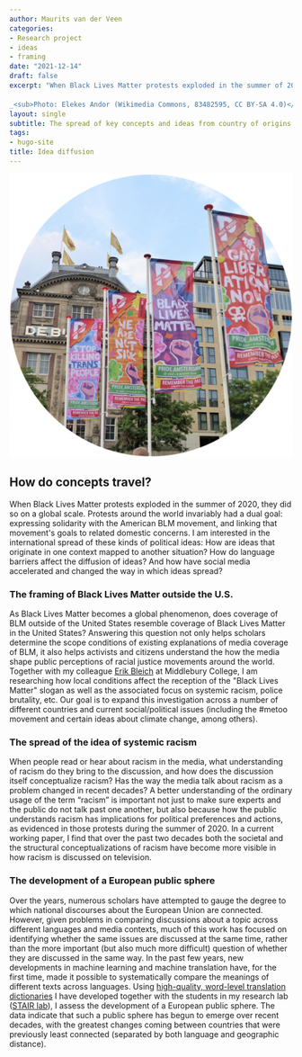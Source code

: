 ```yaml
---
author: Maurits van der Veen
categories:
- Research project
- ideas
- framing
date: "2021-12-14"
draft: false
excerpt: "When Black Lives Matter protests exploded in the summer of 2020, they did so on a global scale. Protests around the world invariably had a dual goal: expressing solidarity with the American BLM movement, and linking that movement's goals to related domestic concerns. I am interested in the international spread of these kinds of political ideas: How are ideas that originate in one context mapped to another situation? How do language barriers affect the diffusion of ideas? And how have social media accelerated and changed the way in which ideas spread?\n\n

_<sub>Photo: Elekes Andor (Wikimedia Commons, 83482595, CC BY-SA 4.0)</sub>_" 
layout: single
subtitle: The spread of key concepts and ideas from country of origins to others.
tags:
- hugo-site
title: Idea diffusion
---
```


<center>
<img src="featured-hex.png">
</center>

## How do concepts travel?

When Black Lives Matter protests exploded in the summer of 2020, they did so on a global scale. Protests around the world invariably had a dual goal: expressing solidarity with the American BLM movement, and linking that movement's goals to related domestic concerns. I am interested in the international spread of these kinds of political ideas: How are ideas that originate in one context mapped to another situation? How do language barriers affect the diffusion of ideas? And how have social media accelerated and changed the way in which ideas spread?

### The framing of Black Lives Matter outside the U.S.

As Black Lives Matter becomes a global phenomenon, does coverage of BLM outside of the United States resemble coverage of Black Lives Matter in the United States? Answering this question not only helps scholars determine the scope conditions of existing explanations of media coverage of BLM, it also helps activists and citizens understand the how the media shape public perceptions of racial justice movements around the world. Together with my colleague [Erik Bleich](https://www.middlebury.edu/academics/ps/faculty/node/25021) at Middlebury College, I am researching how local conditions affect the reception of the "Black Lives Matter" slogan as well as the associated focus on systemic racism, police brutality, etc. Our goal is to expand this investigation across a number of different countries and current social/political issues (including the #metoo movement and certain ideas about climate change, among others).

### The spread of the idea of systemic racism

When people read or hear about racism in the media, what understanding of racism do they bring to the discussion, and how does the discussion itself conceptualize racism? Has the way the media talk about racism as a problem changed in recent decades? A better understanding of the ordinary usage of the term “racism” is important not just to make sure experts and the public do not talk past one another, but also because how the public understands racism has implications for political preferences and actions, as evidenced in those protests during the summer of 2020. In a current working paper, I find that over the past two decades both the societal and the structural conceptualizations of racism have become more visible in how racism is discussed on television.

### The development of a European public sphere

Over the years, numerous scholars have attempted to gauge the degree to which national discourses about the European Union are connected. However, given problems in comparing discussions about a topic across different languages and media contexts, much of this work has focused on identifying whether the same issues are discussed at the same time, rather than the more important (but also much more difficult) question of whether they are discussed in the same way. In the past few years, new developments in machine learning and machine translation have, for the first time, made it possible to systematically compare the meanings of different texts across languages. Using [high-quality, word-level translation dictionaries](/Software/WMtranslation/) I have developed together with the students in my research lab ([STAIR lab](https://stair.wm.edu)), I assess the development of a European public sphere. The data indicate that such a public sphere has begun to emerge over recent decades, with the greatest changes coming between countries that were previously least connected (separated by both language and geographic distance).
